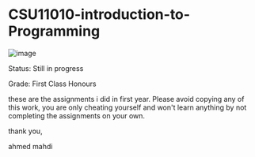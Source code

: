 # CSU11010-introduction-to-Programming
![image](https://user-images.githubusercontent.com/72886944/109691072-f5828700-7b7e-11eb-8281-642106fcc36b.png)

Status: Still in progress

Grade: First Class Honours

these are the assignments i did in first year. Please avoid copying any of this work, you are only cheating yourself and won't learn anything by not completing the assignments on your own.

thank you,

ahmed mahdi
